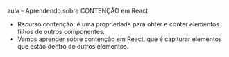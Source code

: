 aula - Aprendendo sobre CONTENÇÃO em React

- Recurso contenção: é uma propriedade para obter e conter elementos filhos de outros componentes.
- Vamos aprender sobre contenção em React, que é capiturar elementos que estão dentro de outros elementos.